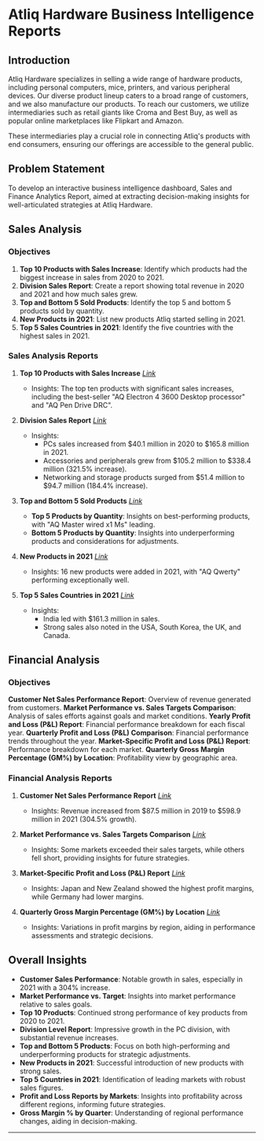 # Atliq Hardware Business Intelligence Reports

## Introduction
Atliq Hardware specializes in selling a wide range of hardware products, including personal computers, mice, printers, and various peripheral devices. Our diverse product lineup caters to a broad range of customers, and we also manufacture our products. To reach our customers, we utilize intermediaries such as retail giants like Croma and Best Buy, as well as popular online marketplaces like Flipkart and Amazon.

These intermediaries play a crucial role in connecting Atliq's products with end consumers, ensuring our offerings are accessible to the general public.

## Problem Statement
To develop an interactive business intelligence dashboard, Sales and Finance Analytics Report, aimed at extracting decision-making insights for well-articulated strategies at Atliq Hardware.

## Sales Analysis

### Objectives
1. **Top 10 Products with Sales Increase**: Identify which products had the biggest increase in sales from 2020 to 2021.
2. **Division Sales Report**: Create a report showing total revenue in 2020 and 2021 and how much sales grew.
3. **Top and Bottom 5 Sold Products**: Identify the top 5 and bottom 5 products sold by quantity.
4. **New Products in 2021**: List new products Atliq started selling in 2021.
5. **Top 5 Sales Countries in 2021**: Identify the five countries with the highest sales in 2021.

### Sales Analysis Reports

1. **Top 10 Products with Sales Increase** _[Link](https://github.com/ClevinMenezes/Excel-Sales-Analytics/blob/main/Top%2010%20products.pdf)_
   - Insights: The top ten products with significant sales increases, including the best-seller "AQ Electron 4 3600 Desktop processor" and "AQ Pen Drive DRC".

2. **Division Sales Report** _[Link](https://github.com/ClevinMenezes/Excel-Sales-Analytics/blob/main/Division%20report.pdf)_
   - Insights: 
     - PCs sales increased from $40.1 million in 2020 to $165.8 million in 2021.
     - Accessories and peripherals grew from $105.2 million to $338.4 million (321.5% increase).
     - Networking and storage products surged from $51.4 million to $94.7 million (184.4% increase).

3. **Top and Bottom 5 Sold Products** _[Link](https://github.com/ClevinMenezes/Excel-Sales-Analytics/blob/main/Top%20and%20bottom%20products%20-%20QTY.pdf)_
   - **Top 5 Products by Quantity**: Insights on best-performing products, with "AQ Master wired x1 Ms" leading.
   - **Bottom 5 Products by Quantity**: Insights into underperforming products and considerations for adjustments.

4. **New Products in 2021** _[Link](https://github.com/ClevinMenezes/Excel-Sales-Analytics/blob/main/New%20products%20-%202021.pdf)_
   - Insights: 16 new products were added in 2021, with "AQ Qwerty" performing exceptionally well.

5. **Top 5 Sales Countries in 2021** _[Link](https://github.com/ClevinMenezes/Excel-Sales-Analytics/blob/main/Top%205%20countries.pdf)_
   - Insights: 
     - India led with $161.3 million in sales.
     - Strong sales also noted in the USA, South Korea, the UK, and Canada.

## Financial Analysis

### Objectives
 **Customer Net Sales Performance Report**: Overview of revenue generated from customers.
 **Market Performance vs. Sales Targets Comparison**: Analysis of sales efforts against goals and market conditions.
 **Yearly Profit and Loss (P&L) Report**: Financial performance breakdown for each fiscal year.
 **Quarterly Profit and Loss (P&L) Comparison**: Financial performance trends throughout the year.
 **Market-Specific Profit and Loss (P&L) Report**: Performance breakdown for each market.
 **Quarterly Gross Margin Percentage (GM%) by Location**: Profitability view by geographic area.

### Financial Analysis Reports

1. **Customer Net Sales Performance Report** _[Link](https://github.com/ClevinMenezes/Excel-Sales-Analytics/blob/main/Customer%20Performance%20Report.pdf)_
   - Insights: Revenue increased from $87.5 million in 2019 to $598.9 million in 2021 (304.5% growth).

2. **Market Performance vs. Sales Targets Comparison** _[Link](https://github.com/ClevinMenezes/Excel-Sales-Analytics/blob/main/Market%20Performance%20vs%20Target%20Report.pdf)_
   - Insights: Some markets exceeded their sales targets, while others fell short, providing insights for future strategies.

3. **Market-Specific Profit and Loss (P&L) Report** _[Link](https://github.com/ClevinMenezes/Excel-Sales-Analytics/blob/main/P%20%26%20L%20Year%20Markets.pdf)_
   - Insights: Japan and New Zealand showed the highest profit margins, while Germany had lower margins.

4. **Quarterly Gross Margin Percentage (GM%) by Location** _[Link](https://github.com/ClevinMenezes/Excel-Sales-Analytics/blob/main/GM%25%20(sub_zone).pdf)_
   - Insights: Variations in profit margins by region, aiding in performance assessments and strategic decisions.

## Overall Insights
- **Customer Sales Performance**: Notable growth in sales, especially in 2021 with a 304% increase.
- **Market Performance vs. Target**: Insights into market performance relative to sales goals.
- **Top 10 Products**: Continued strong performance of key products from 2020 to 2021.
- **Division Level Report**: Impressive growth in the PC division, with substantial revenue increases.
- **Top and Bottom 5 Products**: Focus on both high-performing and underperforming products for strategic adjustments.
- **New Products in 2021**: Successful introduction of new products with strong sales.
- **Top 5 Countries in 2021**: Identification of leading markets with robust sales figures.
- **Profit and Loss Reports by Markets**: Insights into profitability across different regions, informing future strategies.
- **Gross Margin % by Quarter**: Understanding of regional performance changes, aiding in decision-making.

---
